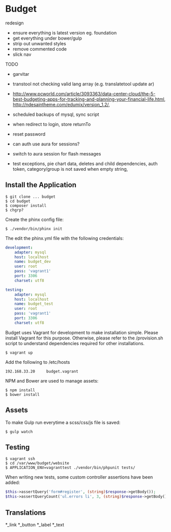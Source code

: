 # Budget

redesign
* ensure everything is latest version eg. foundation
* get everything under bower/gulp
* strip out unwanted styles
* remove commented code
* slick nav

TODO
* garvitar
* transtool not checking valid lang array (e.g. translatetool update ar)
* http://www.pcworld.com/article/3093363/data-center-cloud/the-5-best-budgeting-apps-for-tracking-and-planning-your-financial-life.html, http://ndesaintheme.com/edumix/version_1.2/,
* scheduled backups of mysql, sync script

* when redirect to login, store returnTo
* reset password
* can auth use aura for sessions?
* switch to aura session for flash messages
* test exceptions, pie chart data, deletes and child dependencies, auth token, category/group is not saved when empty string,


## Install the Application

```
$ git clone ... budget
$ cd budget
$ composer install
$ chgrp?
```

Create the phinx config file:

```
$ ./vendor/bin/phinx init
```

The edit the phinx.yml file with the following credentials:

```yml
development:
    adapter: mysql
    host: localhost
    name: budget_dev
    user: root
    pass: 'vagrant1'
    port: 3306
    charset: utf8

testing:
    adapter: mysql
    host: localhost
    name: budget_test
    user: root
    pass: 'vagrant1'
    port: 3306
    charset: utf8
```

Budget uses Vagrant for development to make installation simple. Please install Vagrant for this purpose. Otherwise, please refer to the /provision.sh script to understand dependencies required for other installations.

```
$ vagrant up
```

Add the following to /etc/hosts

```
192.168.33.20     budget.vagrant
```

NPM and Bower are used to manage assets:

```
$ npm install
$ bower install
```

## Assets

To make Gulp run everytime a scss/css/js file is saved:

```
$ gulp watch
```

## Testing

```
$ vagrant ssh
$ cd /var/www/budget/website
$ APPLICATION_ENV=vagranttest ./vendor/bin/phpunit tests/
```

When writing new tests, some custom controller assertions have been added:

```php
$this->assertQuery('form#register', (string)$response->getBody());
$this->assertQueryCount('ul.errors li', 3, (string)$response->getBody());
```

## Translations

*_link
*_button
*_label
*_text
